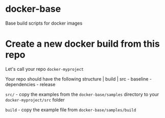 docker-base
============

Base build scripts for docker images


# Create a new docker build from this repo


Let's call your repo `docker-myproject`


Your repo should have the following structure
     | build
     | src
       - baseline
       - dependencies
       - release

`src/` - copy the examples from the `docker-base/samples` directory to your `docker-myproject/src` folder

`build` - copy the example file from `docker-base/samples/build`



